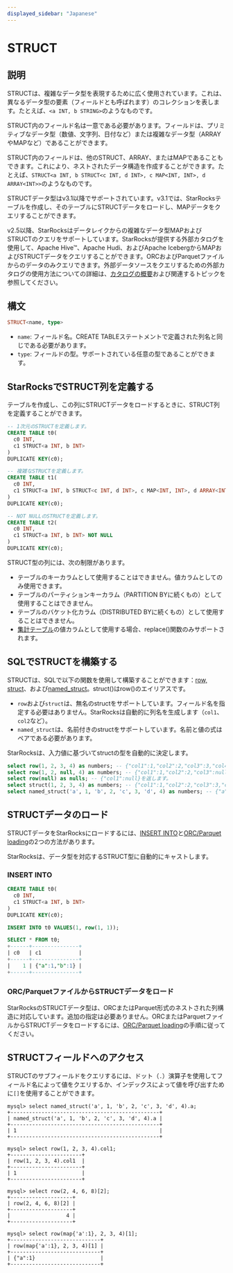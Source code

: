 ```yaml
---
displayed_sidebar: "Japanese"
---
```


# STRUCT

## 説明

STRUCTは、複雑なデータ型を表現するために広く使用されています。これは、異なるデータ型の要素（フィールドとも呼ばれます）のコレクションを表します。たとえば、`<a INT, b STRING>`のようなものです。

STRUCT内のフィールド名は一意である必要があります。フィールドは、プリミティブなデータ型（数値、文字列、日付など）または複雑なデータ型（ARRAYやMAPなど）であることができます。

STRUCT内のフィールドは、他のSTRUCT、ARRAY、またはMAPであることもできます。これにより、ネストされたデータ構造を作成することができます。たとえば、`STRUCT<a INT, b STRUCT<c INT, d INT>, c MAP<INT, INT>, d ARRAY<INT>>`のようなものです。

STRUCTデータ型はv3.1以降でサポートされています。v3.1では、StarRocksテーブルを作成し、そのテーブルにSTRUCTデータをロードし、MAPデータをクエリすることができます。

v2.5以降、StarRocksはデータレイクからの複雑なデータ型MAPおよびSTRUCTのクエリをサポートしています。StarRocksが提供する外部カタログを使用して、Apache Hive™、Apache Hudi、およびApache IcebergからMAPおよびSTRUCTデータをクエリすることができます。ORCおよびParquetファイルからのデータのみクエリできます。外部データソースをクエリするための外部カタログの使用方法についての詳細は、[カタログの概要](../../../data_source/catalog/catalog_overview.md)および関連するトピックを参照してください。

## 構文

```Haskell
STRUCT<name, type>
```

- `name`: フィールド名。CREATE TABLEステートメントで定義された列名と同じである必要があります。
- `type`: フィールドの型。サポートされている任意の型であることができます。

## StarRocksでSTRUCT列を定義する

テーブルを作成し、この列にSTRUCTデータをロードするときに、STRUCT列を定義することができます。

```SQL
-- 1次元のSTRUCTを定義します。
CREATE TABLE t0(
  c0 INT,
  c1 STRUCT<a INT, b INT>
)
DUPLICATE KEY(c0);

-- 複雑なSTRUCTを定義します。
CREATE TABLE t1(
  c0 INT,
  c1 STRUCT<a INT, b STRUCT<c INT, d INT>, c MAP<INT, INT>, d ARRAY<INT>>
)
DUPLICATE KEY(c0);

-- NOT NULLのSTRUCTを定義します。
CREATE TABLE t2(
  c0 INT,
  c1 STRUCT<a INT, b INT> NOT NULL
)
DUPLICATE KEY(c0);
```

STRUCT型の列には、次の制限があります。

- テーブルのキーカラムとして使用することはできません。値カラムとしてのみ使用できます。
- テーブルのパーティションキーカラム（PARTITION BYに続くもの）として使用することはできません。
- テーブルのバケット化カラム（DISTRIBUTED BYに続くもの）として使用することはできません。
- [集計テーブル](../../../table_design/table_types/aggregate_table.md)の値カラムとして使用する場合、replace()関数のみサポートされます。

## SQLでSTRUCTを構築する

STRUCTは、SQLで以下の関数を使用して構築することができます：[row, struct](../../sql-functions/struct-functions/row.md)、および[named_struct](../../sql-functions/struct-functions/named_struct.md)。struct()はrow()のエイリアスです。

- `row`および`struct`は、無名のstructをサポートしています。フィールド名を指定する必要はありません。StarRocksは自動的に列名を生成します（`col1`、`col2`など）。
- `named_struct`は、名前付きのstructをサポートしています。名前と値の式はペアである必要があります。

StarRocksは、入力値に基づいてstructの型を自動的に決定します。

```SQL
select row(1, 2, 3, 4) as numbers; -- {"col1":1,"col2":2,"col3":3,"col4":4}を返します。
select row(1, 2, null, 4) as numbers; -- {"col1":1,"col2":2,"col3":null,"col4":4}を返します。
select row(null) as nulls; -- {"col1":null}を返します。
select struct(1, 2, 3, 4) as numbers; -- {"col1":1,"col2":2,"col3":3,"col4":4}を返します。
select named_struct('a', 1, 'b', 2, 'c', 3, 'd', 4) as numbers; -- {"a":1,"b":2,"c":3,"d":4}を返します。
```

## STRUCTデータのロード

STRUCTデータをStarRocksにロードするには、[INSERT INTO](../../../loading/InsertInto.md)と[ORC/Parquet loading](../data-manipulation/BROKER_LOAD.md)の2つの方法があります。

StarRocksは、データ型を対応するSTRUCT型に自動的にキャストします。

### INSERT INTO

```SQL
CREATE TABLE t0(
  c0 INT,
  c1 STRUCT<a INT, b INT>
)
DUPLICATE KEY(c0);

INSERT INTO t0 VALUES(1, row(1, 1));

SELECT * FROM t0;
+------+---------------+
| c0   | c1            |
+------+---------------+
|    1 | {"a":1,"b":1} |
+------+---------------+
```

### ORC/ParquetファイルからSTRUCTデータをロード

StarRocksのSTRUCTデータ型は、ORCまたはParquet形式のネストされた列構造に対応しています。追加の指定は必要ありません。ORCまたはParquetファイルからSTRUCTデータをロードするには、[ORC/Parquet loading](../data-manipulation/BROKER_LOAD.md)の手順に従ってください。

## STRUCTフィールドへのアクセス

STRUCTのサブフィールドをクエリするには、ドット（`.`）演算子を使用してフィールド名によって値をクエリするか、インデックスによって値を呼び出すために`[]`を使用することができます。

```Plain Text
mysql> select named_struct('a', 1, 'b', 2, 'c', 3, 'd', 4).a;
+------------------------------------------------+
| named_struct('a', 1, 'b', 2, 'c', 3, 'd', 4).a |
+------------------------------------------------+
| 1                                              |
+------------------------------------------------+

mysql> select row(1, 2, 3, 4).col1;
+-----------------------+
| row(1, 2, 3, 4).col1  |
+-----------------------+
| 1                     |
+-----------------------+

mysql> select row(2, 4, 6, 8)[2];
+--------------------+
| row(2, 4, 6, 8)[2] |
+--------------------+
|                  4 |
+--------------------+

mysql> select row(map{'a':1}, 2, 3, 4)[1];
+-----------------------------+
| row(map{'a':1}, 2, 3, 4)[1] |
+-----------------------------+
| {"a":1}                     |
+-----------------------------+
```
